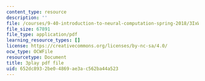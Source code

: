 ```yaml
---
content_type: resource
description: ''
file: /courses/9-40-introduction-to-neural-computation-spring-2018/3IxWLibV_tU_transcript.pdf
file_size: 67891
file_type: application/pdf
learning_resource_types: []
license: https://creativecommons.org/licenses/by-nc-sa/4.0/
ocw_type: OCWFile
resourcetype: Document
title: 3play pdf file
uid: 652dc893-2be0-4869-ae3a-c562ba44a523
---
```

